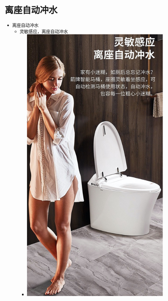 # 离座自动冲水

* 离座自动冲水
  * 灵敏感应，离座自动冲水
    * ![auto_flush_after_leave](../../assets/img/auto_flush_after_leave.jpg)
